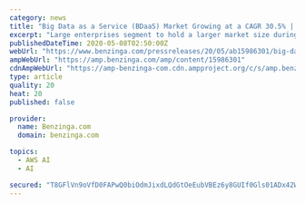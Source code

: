 ```yaml
---
category: news
title: "Big Data as a Service (BDaaS) Market Growing at a CAGR 30.5% | Key Player Google, Microsoft, AWS, IBM, Oracle"
excerpt: "Large enterprises segment to hold a larger market size during the forecast period. The adoption of BDaaS solutions is high among large enterprises, as they spend a significant amo"
publishedDateTime: 2020-05-08T02:50:00Z
webUrl: "https://www.benzinga.com/pressreleases/20/05/ab15986301/big-data-as-a-service-bdaas-market-growing-at-a-cagr-30-5-key-player-google-microsoft-aws-ibm-ora"
ampWebUrl: "https://amp.benzinga.com/amp/content/15986301"
cdnAmpWebUrl: "https://amp-benzinga-com.cdn.ampproject.org/c/s/amp.benzinga.com/amp/content/15986301"
type: article
quality: 20
heat: 20
published: false

provider:
  name: Benzinga.com
  domain: benzinga.com

topics:
  - AWS AI
  - AI

secured: "T8GFlVn9oVfD0FAPwQ0biOdmJixdLQdGtOeEubVBEz6y8GUIf0Gls01ADx42WfUV96148cAnAYRY+u7BHlN/fW/UtS5KEKoOOLxu/DNuBEhC6DZmpHTDZIUyH5McWbp2tTBZx6O34PucLMYNhljQPCYZh7aAP0p9PvyOtnfX8E6ZNQZyOJle3mUkzzdEILBUXKYUg3BrZN5alRkyq3tRgB3Q0qggDA/JuRcgUh31zQS4r6aZFy/hThmxVJcaGLlTVQTiKfEE/u1d8T2HReEWzaGtR5Vd7L0x7L44W9pDoFO1xmALRlCokaCyRQAH9+IDDxfVPMk/9Eq9ArpQxEcxmNBh5ViYKx5F+xjlSyuo8UxYF/3Keomt1SEdCHA8adZRP+G1ZcUJCSAoHrX9WB2n5P/HwSUQeNqbbG/hAwmMd728kSIIswhHna/jluO26hXJY5nMk0+BTFXDlaAc3CFxiQ0OqaPTVHl/O6vFCIQgyCI=;oS/PTYsfnF5fk4zSZLIqkQ=="
---
```


